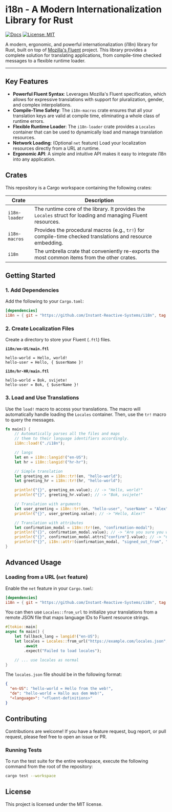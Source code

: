 # i18n - A Modern Internationalization Library for Rust

<!-- [![Crates.io](https://img.shields.io/crates/v/i18n.svg)](https://crates.io/crates/i18n) -->
[![Docs](https://img.shields.io/badge/docs-passing-passing?color=blue)](https://instant-reactive-systems.github.io/i18n/i18n/)
[![License: MIT](https://img.shields.io/badge/license-MIT-blue.svg)](./LICENSE-APACHE)

A modern, ergonomic, and powerful internationalization (i18n) library for Rust, built on top of [Mozilla's Fluent](https://projectfluent.org/) project. This library provides a complete solution for translating applications, from compile-time checked messages to a flexible runtime loader.

---

## Key Features

*   **Powerful Fluent Syntax**: Leverages Mozilla's Fluent specification, which allows for expressive translations with support for pluralization, gender, and complex interpolations.
*   **Compile-Time Safety**: The `i18n-macros` crate ensures that all your translation keys are valid at compile time, eliminating a whole class of runtime errors.
*   **Flexible Runtime Loader**: The `i18n-loader` crate provides a `Locales` container that can be used to dynamically load and manage translation resources.
*   **Network Loading**: (Optional `net` feature) Load your localization resources directly from a URL at runtime.
*   **Ergonomic API**: A simple and intuitive API makes it easy to integrate i18n into any application.

## Crates

This repository is a Cargo workspace containing the following crates:

| Crate         | Description                                                                                             |
|---------------|---------------------------------------------------------------------------------------------------------|
| `i18n-loader` | The runtime core of the library. It provides the `Locales` struct for loading and managing Fluent resources. |
| `i18n-macros` | Provides the procedural macros (e.g., `tr!`) for compile-time checked translations and resource embedding. |
| `i18n`        | The umbrella crate that conveniently re-exports the most common items from the other crates.             |

## Getting Started

### 1. Add Dependencies

Add the following to your `Cargo.toml`:

```toml
[dependencies]
i18n = { git = "https://github.com/Instant-Reactive-Systems/i18n", tag = "0.1.0" }
```

### 2. Create Localization Files

Create a directory to store your Fluent (`.ftl`) files.

**`i18n/en-US/main.ftl`**
```ftl
hello-world = Hello, world!
hello-user = Hello, { $userName }!
```

**`i18n/hr-HR/main.ftl`**
```ftl
hello-world = Bok, svijete!
hello-user = Bok, { $userName }!
```

### 3. Load and Use Translations

Use the `load!` macro to access your translations. The macro will automatically handle loading the `Locales` container.
Then, use the `tr!` macro to query the messages.

```rust
fn main() {
    // Automatically parses all the files and maps
    // them to their language identifiers accordingly.
    i18n::load!("./i18n");

    // langs
    let en = i18n::langid!("en-US");
    let hr = i18n::langid!("hr-hr");

    // Simple translation
    let greeting_en = i18n::tr!(en, "hello-world");
    let greeting_hr = i18n::tr!(hr, "hello-world");

    println!("{}", greeting_en.value); // -> "Hello, world!"
    println!("{}", greeting_hr.value); // -> "Bok, svijete!"

    // Translation with arguments
    let user_greeting = i18n::tr!(en, "hello-user", "userName" = "Alex");
    println!("{}", user_greeting.value); // -> "Hello, Alex!"

    // Translation with attributes
    let confirmation_modal = i18n::tr!(en, "confirmation-modal");
    println!("{}", confirmation_modal.value); // -> "Are you sure you want to leave?"
    println!("{}", confirmation_modal.attrs["confirm"].value); // -> "Confirm"
    println!("{}", i18n::attr!(confirmation_modal, "signed_out_from", "email" = "test@mail.com")); // -> "You will be signed out of all accounts logged in with test@mail.com."
}
```

## Advanced Usage

### Loading from a URL (`net` feature)

Enable the `net` feature in your `Cargo.toml`:

```toml
[dependencies]
i18n = { git = "https://github.com/Instant-Reactive-Systems/i18n", tag = "0.1.0", features = ["net"] }
```

You can then use `Locales::from_url` to initialize your translations from a remote JSON file that maps language IDs to Fluent resource strings.

```rust
#[tokio::main]
async fn main() {
    let fallback_lang = langid!("en-US");
    let locales = Locales::from_url("https://example.com/locales.json", fallback_lang, None)
        .await
        .expect("Failed to load locales");

    // ... use locales as normal
}
```

The `locales.json` file should be in the following format:
```json
{
  "en-US": "hello-world = Hello from the web!",
  "de": "hello-world = Hallo aus dem Web!",
  "<language>": "<fluent-definitions>"
}
```

## Contributing

Contributions are welcome! If you have a feature request, bug report, or pull request, please feel free to open an issue or PR.

### Running Tests

To run the test suite for the entire workspace, execute the following command from the root of the repository:

```sh
cargo test --workspace
```

## License

This project is licensed under the MIT license.
